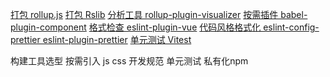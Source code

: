 [打包 rollup.js](https://cn.rollupjs.org/)
[打包 Rslib](https://lib.rsbuild.dev/zh/)
[分析工具 rollup-plugin-visualizer]()
[按需插件 babel-plugin-component]()
[格式检查 eslint-plugin-vue]()
[代码风格格式化 eslint-config-prettier eslint-plugin-prettier]()
[单元测试 Vitest]()

构建工具选型
按需引入 js css
开发规范
单元测试
私有化npm